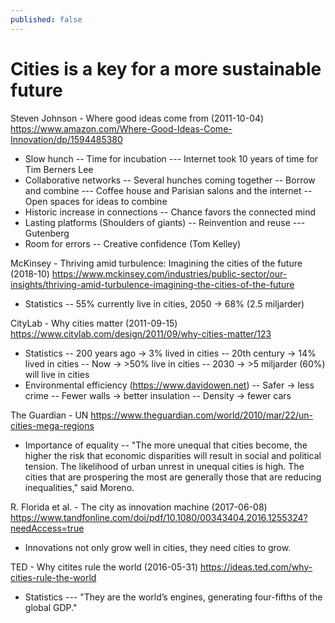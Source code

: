 ```yaml
---
published: false
---
```

# Cities is a key for a more sustainable future

Steven Johnson - Where good ideas come from (2011-10-04)
https://www.amazon.com/Where-Good-Ideas-Come-Innovation/dp/1594485380
- Slow hunch
-- Time for incubation
--- Internet took 10 years of time for Tim Berners Lee
- Collaborative networks
-- Several hunches coming together
-- Borrow and combine
--- Coffee house and Parisian salons and the internet
-- Open spaces for ideas to combine 
- Historic increase in connections
-- Chance favors the connected mind
- Lasting platforms (Shoulders of giants)
-- Reinvention and reuse
--- Gutenberg
- Room for errors 
-- Creative confidence (Tom Kelley)

McKinsey - Thriving amid turbulence: Imagining the cities of the future (2018-10)
https://www.mckinsey.com/industries/public-sector/our-insights/thriving-amid-turbulence-imagining-the-cities-of-the-future
- Statistics
-- 55% currently live in cities, 2050 -> 68% (2.5 miljarder)

CityLab - Why cities matter (2011-09-15)
https://www.citylab.com/design/2011/09/why-cities-matter/123
- Statistics 
-- 200 years ago -> 3% lived in cities
-- 20th century -> 14% lived in cities
-- Now -> >50% live in cities
-- 2030 -> >5 miljarder (60%) will live in cities
- Environmental efficiency (https://www.davidowen.net)
-- Safer -> less crime
-- Fewer walls -> better insulation
-- Density -> fewer cars 

The Guardian - UN
https://www.theguardian.com/world/2010/mar/22/un-cities-mega-regions
- Importance of equality
-- "The more unequal that cities become, the higher the risk that economic disparities will result in social and political tension. The likelihood of urban unrest in unequal cities is high. The cities that are prospering the most are generally those that are reducing inequalities," said Moreno.

R. Florida et al. - The city as innovation machine (2017-06-08)
https://www.tandfonline.com/doi/pdf/10.1080/00343404.2016.1255324?needAccess=true
- Innovations not only grow well in cities, they need cities to grow.

TED - Why citites rule the world (2016-05-31)
https://ideas.ted.com/why-cities-rule-the-world
- Statistics
--- "They are the world’s engines, generating four-fifths of the global GDP."
